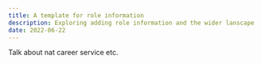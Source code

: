```yaml
---
title: A template for role information
description: Exploring adding role information and the wider lanscape
date: 2022-06-22
---
```


Talk about nat career service etc.
